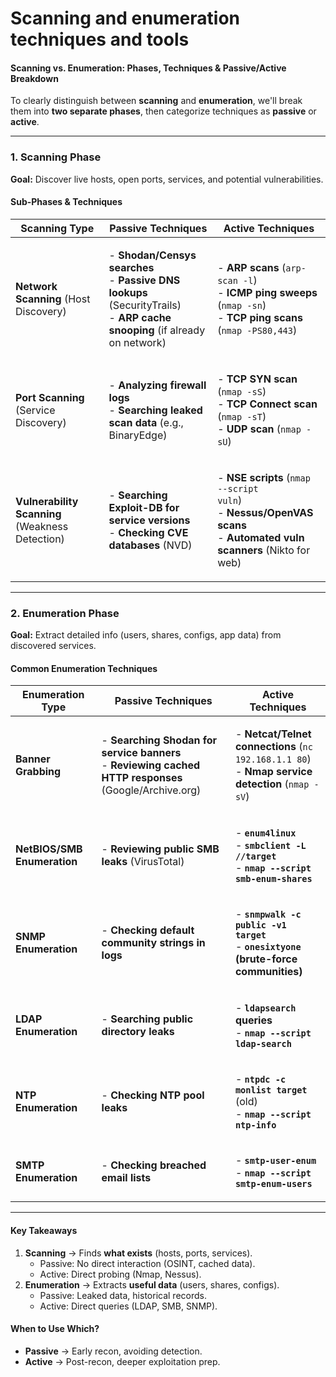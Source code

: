 # Scanning and enumeration techniques and tools

#### **Scanning vs. Enumeration: Phases, Techniques & Passive/Active Breakdown**

To clearly distinguish between **scanning** and **enumeration**, we'll break them into **two separate phases**, then categorize techniques as **passive** or **active**.

***

### **1. Scanning Phase**

**Goal:** Discover live hosts, open ports, services, and potential vulnerabilities.

#### **Sub-Phases & Techniques**

| **Scanning Type**                               | **Passive Techniques**                                                                                                                                                       | **Active Techniques**                                                                                                                                                                            |
| ----------------------------------------------- | ---------------------------------------------------------------------------------------------------------------------------------------------------------------------------- | ------------------------------------------------------------------------------------------------------------------------------------------------------------------------------------------------ |
| **Network Scanning** (Host Discovery)           | <p>- <strong>Shodan/Censys searches</strong><br>- <strong>Passive DNS lookups</strong> (SecurityTrails)<br>- <strong>ARP cache snooping</strong> (if already on network)</p> | <p>- <strong>ARP scans</strong> (<code>arp-scan -l</code>)<br>- <strong>ICMP ping sweeps</strong> (<code>nmap -sn</code>)<br>- <strong>TCP ping scans</strong> (<code>nmap -PS80,443</code>)</p> |
| **Port Scanning** (Service Discovery)           | <p>- <strong>Analyzing firewall logs</strong><br>- <strong>Searching leaked scan data</strong> (e.g., BinaryEdge)</p>                                                        | <p>- <strong>TCP SYN scan</strong> (<code>nmap -sS</code>)<br>- <strong>TCP Connect scan</strong> (<code>nmap -sT</code>)<br>- <strong>UDP scan</strong> (<code>nmap -sU</code>)</p>             |
| **Vulnerability Scanning** (Weakness Detection) | <p>- <strong>Searching Exploit-DB for service versions</strong><br>- <strong>Checking CVE databases</strong> (NVD)</p>                                                       | <p>- <strong>NSE scripts</strong> (<code>nmap --script vuln</code>)<br>- <strong>Nessus/OpenVAS scans</strong><br>- <strong>Automated vuln scanners</strong> (Nikto for web)</p>                 |

***

### **2. Enumeration Phase**

**Goal:** Extract detailed info (users, shares, configs, app data) from discovered services.

#### **Common Enumeration Techniques**

| **Enumeration Type**        | **Passive Techniques**                                                                                                                    | **Active Techniques**                                                                                                                                                       |
| --------------------------- | ----------------------------------------------------------------------------------------------------------------------------------------- | --------------------------------------------------------------------------------------------------------------------------------------------------------------------------- |
| **Banner Grabbing**         | <p>- <strong>Searching Shodan for service banners</strong><br>- <strong>Reviewing cached HTTP responses</strong> (Google/Archive.org)</p> | <p>- <strong>Netcat/Telnet connections</strong> (<code>nc 192.168.1.1 80</code>)<br>- <strong>Nmap service detection</strong> (<code>nmap -sV</code>)</p>                   |
| **NetBIOS/SMB Enumeration** | - **Reviewing public SMB leaks** (VirusTotal)                                                                                             | <p>- <strong><code>enum4linux</code></strong><br>- <strong><code>smbclient -L //target</code></strong><br>- <strong><code>nmap --script smb-enum-shares</code></strong></p> |
| **SNMP Enumeration**        | - **Checking default community strings in logs**                                                                                          | <p>- <strong><code>snmpwalk -c public -v1 target</code></strong><br>- <strong><code>onesixtyone</code> (brute-force communities)</strong></p>                               |
| **LDAP Enumeration**        | - **Searching public directory leaks**                                                                                                    | <p>- <strong><code>ldapsearch</code> queries</strong><br>- <strong><code>nmap --script ldap-search</code></strong></p>                                                      |
| **NTP Enumeration**         | - **Checking NTP pool leaks**                                                                                                             | <p>- <strong><code>ntpdc -c monlist target</code></strong> (old)<br>- <strong><code>nmap --script ntp-info</code></strong></p>                                              |
| **SMTP Enumeration**        | - **Checking breached email lists**                                                                                                       | <p>- <strong><code>smtp-user-enum</code></strong><br>- <strong><code>nmap --script smtp-enum-users</code></strong></p>                                                      |

***

#### **Key Takeaways**

1. **Scanning** → Finds **what exists** (hosts, ports, services).
   * Passive: No direct interaction (OSINT, cached data).
   * Active: Direct probing (Nmap, Nessus).
2. **Enumeration** → Extracts **useful data** (users, shares, configs).
   * Passive: Leaked data, historical records.
   * Active: Direct queries (LDAP, SMB, SNMP).

#### **When to Use Which?**

* **Passive** → Early recon, avoiding detection.
* **Active** → Post-recon, deeper exploitation prep.
